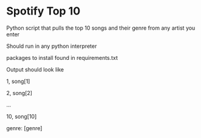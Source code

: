 # Spotify Top 10
Python script that pulls the top 10 songs and their genre from any artist you enter

Should run in any python interpreter

packages to install found in requirements.txt

Output should look like 

1, song[1]

2, song[2]

...

10, song[10]

genre:
[genre]
